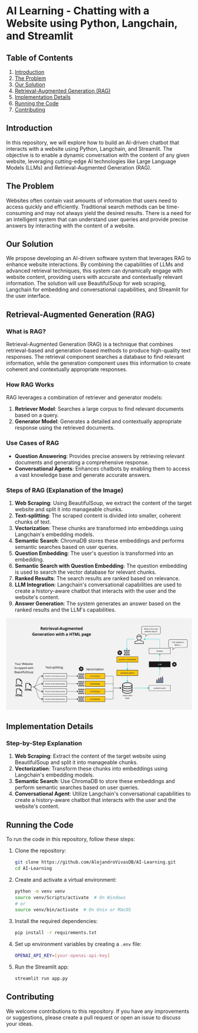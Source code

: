 # AI Learning - Chatting with a Website using Python, Langchain, and Streamlit

## Table of Contents
1. [Introduction](#introduction)
2. [The Problem](#the-problem)
3. [Our Solution](#our-solution)
4. [Retrieval-Augmented Generation (RAG)](#retrieval-augmented-generation-rag)
5. [Implementation Details](#implementation-details)
6. [Running the Code](#running-the-code)
7. [Contributing](#contributing)

## Introduction
In this repository, we will explore how to build an AI-driven chatbot that interacts with a website using Python, Langchain, and Streamlit. The objective is to enable a dynamic conversation with the content of any given website, leveraging cutting-edge AI technologies like Large Language Models (LLMs) and Retrieval-Augmented Generation (RAG).

## The Problem
Websites often contain vast amounts of information that users need to access quickly and efficiently. Traditional search methods can be time-consuming and may not always yield the desired results. There is a need for an intelligent system that can understand user queries and provide precise answers by interacting with the content of a website.

## Our Solution
We propose developing an AI-driven software system that leverages RAG to enhance website interactions. By combining the capabilities of LLMs and advanced retrieval techniques, this system can dynamically engage with website content, providing users with accurate and contextually relevant information. The solution will use BeautifulSoup for web scraping, Langchain for embedding and conversational capabilities, and Streamlit for the user interface.

## Retrieval-Augmented Generation (RAG)
### What is RAG?
Retrieval-Augmented Generation (RAG) is a technique that combines retrieval-based and generation-based methods to produce high-quality text responses. The retrieval component searches a database to find relevant information, while the generation component uses this information to create coherent and contextually appropriate responses.

### How RAG Works
RAG leverages a combination of retriever and generator models:
1. **Retriever Model**: Searches a large corpus to find relevant documents based on a query.
2. **Generator Model**: Generates a detailed and contextually appropriate response using the retrieved documents.

### Use Cases of RAG
- **Question Answering**: Provides precise answers by retrieving relevant documents and generating a comprehensive response.
- **Conversational Agents**: Enhances chatbots by enabling them to access a vast knowledge base and generate accurate answers.

### Steps of RAG (Explanation of the Image)
1. **Web Scraping**: Using BeautifulSoup, we extract the content of the target website and split it into manageable chunks.
2. **Text-splitting**: The scraped content is divided into smaller, coherent chunks of text.
3. **Vectorization**: These chunks are transformed into embeddings using Langchain's embedding models.
4. **Semantic Search**: ChromaDB stores these embeddings and performs semantic searches based on user queries.
5. **Question Embedding**: The user's question is transformed into an embedding.
6. **Semantic Search with Question Embedding**: The question embedding is used to search the vector database for relevant chunks.
7. **Ranked Results**: The search results are ranked based on relevance.
8. **LLM Integration**: Langchain's conversational capabilities are used to create a history-aware chatbot that interacts with the user and the website's content.
9. **Answer Generation**: The system generates an answer based on the ranked results and the LLM's capabilities.

![RAG Workflow](docs/HTML-rag-diagram.jpg)

## Implementation Details
### Step-by-Step Explanation
1. **Web Scraping**: Extract the content of the target website using BeautifulSoup and split it into manageable chunks.
2. **Vectorization**: Transform these chunks into embeddings using Langchain's embedding models.
3. **Semantic Search**: Use ChromaDB to store these embeddings and perform semantic searches based on user queries.
4. **Conversational Agent**: Utilize Langchain's conversational capabilities to create a history-aware chatbot that interacts with the user and the website's content.

## Running the Code
To run the code in this repository, follow these steps:

1. Clone the repository:
    ```bash
    git clone https://github.com/AlejandroVivasDB/AI-Learning.git
    cd AI-Learning
    ```

2. Create and activate a virtual environment:
    ```bash
    python -m venv venv
    source venv/Scripts/activate  # On Windows
    # or
    source venv/bin/activate  # On Unix or MacOS
    ```

3. Install the required dependencies:
    ```bash
    pip install -r requirements.txt
    ```

4. Set up environment variables by creating a `.env` file:
    ```bash
    OPENAI_API_KEY=[your-openai-api-key]
    ```

5. Run the Streamlit app:
    ```bash
    streamlit run app.py
    ```

## Contributing
We welcome contributions to this repository. If you have any improvements or suggestions, please create a pull request or open an issue to discuss your ideas.

